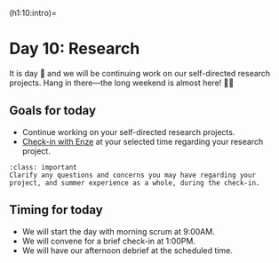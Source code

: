 (h1:10:intro)=
# Day 10: Research

It is day 🎳 and we will be continuing work on our self-directed research projects.
Hang in there—the long weekend is almost here! 🙏🏼



## Goals for today

- Continue working on your self-directed research projects.
- [Check-in with Enze](https://docs.google.com/spreadsheets/d/1VH1nbG97xTVJqig3eme9XMOCeN_etm-ny-fZPlpD2Ag/edit?usp=sharing) at your selected time regarding your research project.


```{admonition} Milestone
:class: important
Clarify any questions and concerns you may have regarding your project, and summer experience as a whole, during the check-in.
```


## Timing for today

- We will start the day with morning scrum at 9:00AM.
- We will convene for a brief check-in at 1:00PM.
- We will have our afternoon debrief at the scheduled time.




